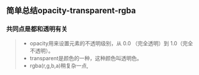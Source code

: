 ## 简单总结opacity-transparent-rgba

### 共同点是都和透明有关
>* opacity用来设置元素的不透明级别，从 0.0 （完全透明）到 1.0（完全不透明）。 
>* transparent是颜色的一种，这种颜色叫透明色。 
>* rgba(r,g,b,a)稍复杂一点,